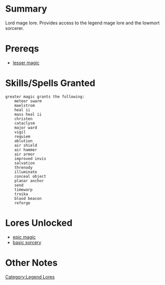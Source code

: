 # Summary

Lord mage lore. Provides access to the legend mage lore and the lowmort
sorcerer.

# Prereqs

-   [lesser magic](Lesser_Magic "wikilink")

# Skills/Spells Granted

`greater magic grants the following:`  
`    meteor swarm`  
`    maelstrom`  
`    heal ii`  
`    mass heal ii`  
`    christen`  
`    cataclysm`  
`    major ward`  
`    vigil`  
`    requiem`  
`    ablution`  
`    air shield`  
`    air hammer`  
`    air armor`  
`    improved invis`  
`    salvation`  
`    threnody`  
`    illuminate`  
`    conceal object`  
`    planar anchor`  
`    send`  
`    timewarp`  
`    troika`  
`    blood beacon`  
`    reforge`

# Lores Unlocked

-   [epic magic](Epic_Magic "wikilink")
-   [basic sorcery](Basic_Sorcery "wikilink")

# Other Notes

[Category:Legend Lores](Category:Legend_Lores "wikilink")
